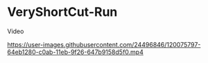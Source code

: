 # VeryShortCut-Run

Video

https://user-images.githubusercontent.com/24496846/120075797-64eb1280-c0ab-11eb-9f26-647b9158d5f0.mp4

